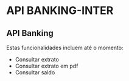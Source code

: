 # API BANKING-INTER

## API Banking
Estas funcionalidades incluem até o momento:

- Consultar extrato
- Consultar extrato em pdf
- Consultar saldo